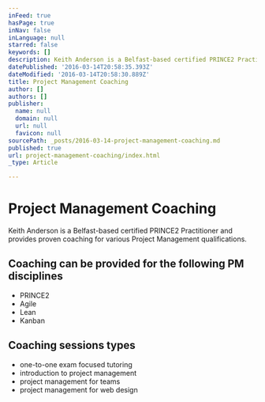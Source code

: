 ```yaml
---
inFeed: true
hasPage: true
inNav: false
inLanguage: null
starred: false
keywords: []
description: Keith Anderson is a Belfast-based certified PRINCE2 Practitioner and provides proven coaching for various Project Management qualifications.
datePublished: '2016-03-14T20:58:35.393Z'
dateModified: '2016-03-14T20:58:30.889Z'
title: Project Management Coaching
author: []
authors: []
publisher:
  name: null
  domain: null
  url: null
  favicon: null
sourcePath: _posts/2016-03-14-project-management-coaching.md
published: true
url: project-management-coaching/index.html
_type: Article

---
```

# Project Management Coaching

Keith Anderson is a Belfast-based certified PRINCE2 Practitioner and provides proven coaching for various Project Management qualifications.

## Coaching can be provided for the following PM disciplines

* PRINCE2
* Agile
* Lean
* Kanban

## Coaching sessions types

* one-to-one exam focused tutoring
* introduction to project management
* project management for teams
* project management for web design